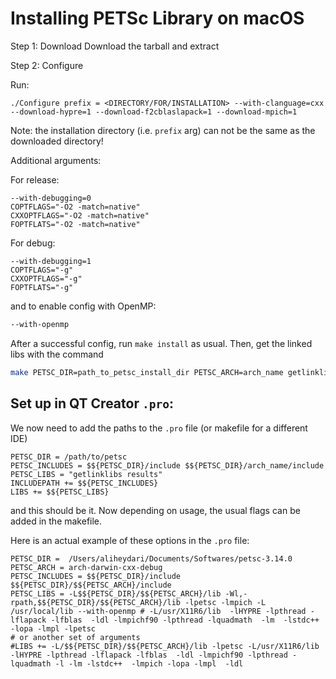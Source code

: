 # Installing PETSc Library on macOS

Step 1: Download 
Download the tarball and extract

Step 2: Configure

Run: 
````
./Configure prefix = <DIRECTORY/FOR/INSTALLATION> --with-clanguage=cxx --download-hypre=1 --download-f2cblaslapack=1 --download-mpich=1
````
Note: the installation directory (i.e. `prefix` arg) can not be the same as the downloaded directory!

Additional arguments:

For release:

````
--with-debugging=0
COPTFLAGS="-O2 -match=native"
CXXOPTFLAGS="-O2 -match=native"
FOPTFLATS="-O2 -match=native"
```` 

For debug:

````
--with-debugging=1
COPTFLAGS="-g"
CXXOPTFLAGS="-g"
FOPTFLATS="-g"
````

and to enable config with OpenMP:
````bash
--with-openmp
````

After a successful config, run `make install` as usual. Then, get the linked libs with the command
````bash 
make PETSC_DIR=path_to_petsc_install_dir PETSC_ARCH=arch_name getlinklibs
````

## Set up in QT Creator `.pro`:

We now need to add the paths to the `.pro` file (or makefile for a different IDE)

````
PETSC_DIR = /path/to/petsc
PETSC_INCLUDES = $${PETSC_DIR}/include $${PETSC_DIR}/arch_name/include
PETSC_LIBS = "getlinklibs results"
INCLUDEPATH += $${PETSC_INCLUDES}
LIBS += $${PETSC_LIBS}
````
and this should be it. Now depending on usage, the usual flags can be added in the makefile. 

Here is an actual example of these options in the `.pro` file:

````
PETSC_DIR =  /Users/aliheydari/Documents/Softwares/petsc-3.14.0
PETSC_ARCH = arch-darwin-cxx-debug
PETSC_INCLUDES = $${PETSC_DIR}/include $${PETSC_DIR}/$${PETSC_ARCH}/include
PETSC_LIBS = -L$${PETSC_DIR}/$${PETSC_ARCH}/lib -Wl,-rpath,$${PETSC_DIR}/$${PETSC_ARCH}/lib -lpetsc -lmpich -L /usr/local/lib --with-openmp # -L/usr/X11R6/lib  -lHYPRE -lpthread -lflapack -lfblas  -ldl -lmpichf90 -lpthread -lquadmath  -lm  -lstdc++  -lopa -lmpl -lpetsc
# or another set of arguments
#LIBS += -L/$${PETSC_DIR}/$${PETSC_ARCH}/lib -lpetsc -L/usr/X11R6/lib -lHYPRE -lpthread -lflapack -lfblas  -ldl -lmpichf90 -lpthread -lquadmath -l -lm -lstdc++  -lmpich -lopa -lmpl  -ldl

````



